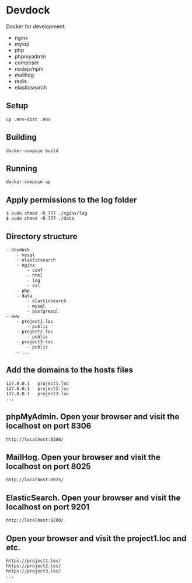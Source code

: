 # Devdock
Docker for development:
- nginx
- mysql
- php
- phpmyadmin
- composer
- nodejs/npm
- mailhog
- redis
- elasticsearch

## Setup

    cp .env-dist .env

## Building

    docker-compose build

## Running

    docker-compose up

## Apply permissions to the log folder

    $ sudo chmod -R 777 ./nginx/log
    $ sudo chmod -R 777 ./data

## Directory structure

    - devdock
        - mysql
        - elasticsearch
        - nginx
            - conf
            - html
            - log
            - ssl
        - php
        - data
            - elasticsearch
            - mysql
            - postgresql
    - www
        - project1.loc
            - public
        - project2.loc
            - public
        - project3.loc
            - public
        - ...

## Add the domains to the hosts files

    127.0.0.1   project1.loc
    127.0.0.1   project2.loc
    127.0.0.1   project3.loc
    ...

## phpMyAdmin. Open your browser and visit the localhost on port 8306

    http://localhost:8306/

## MailHog. Open your browser and visit the localhost on port 8025

    http://localhost:8025/

## ElasticSearch. Open your browser and visit the localhost on port 9201
    http://localhost:9200/

## Open your browser and visit the project1.loc and etc.

    https://project1.loc/
    https://project2.loc/
    https://project3.loc/
    ...
